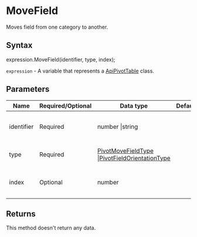 # MoveField

Moves field from one category to another.

## Syntax

expression.MoveField(identifier, type, index);

`expression` - A variable that represents a [ApiPivotTable](../ApiPivotTable.md) class.

## Parameters

| **Name** | **Required/Optional** | **Data type** | **Default** | **Description** |
| ------------- | ------------- | ------------- | ------------- | ------------- |
| identifier | Required | number &#124;string |  | The index number or name of the field. |
| type | Required | [PivotMoveFieldType](../../Enumeration/PivotMoveFieldType.md) &#124;[PivotFieldOrientationType](../../Enumeration/PivotFieldOrientationType.md) |  | The type of the field to move. |
| index | Optional | number |  | The index of the field in new category. |

## Returns

This method doesn't return any data.